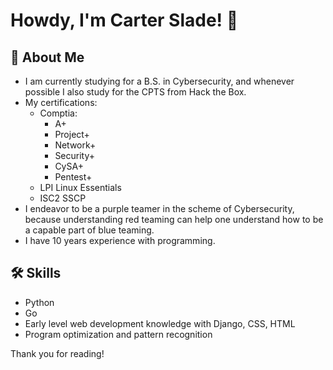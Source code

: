 
# Howdy, I'm Carter Slade! 👋


## 🚀 About Me
- I am currently studying for a B.S. in Cybersecurity, and whenever possible I also study for the CPTS from Hack the Box.
- My certifications:
    - Comptia:
      - A+
      - Project+
      - Network+
      - Security+
      - CySA+
      - Pentest+
    - LPI Linux Essentials
    - ISC2 SSCP
- I endeavor to be a purple teamer in the scheme of Cybersecurity, because understanding red teaming can help one understand how to be a capable part of blue teaming.
- I have 10 years experience with programming.


## 🛠 Skills
- Python
- Go
- Early level web development knowledge with Django, CSS, HTML
- Program optimization and pattern recognition

Thank you for reading!

<!---
Cart3r-Sl4de/Cart3r-Sl4de is a ✨ special ✨ repository because its `README.md` (this file) appears on your GitHub profile.
You can click the Preview link to take a look at your changes.
--->
